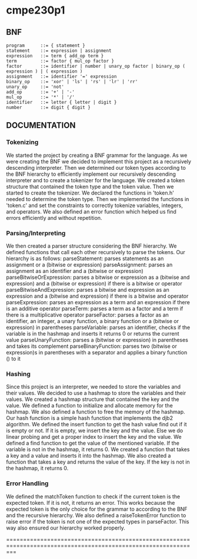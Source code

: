 # cmpe230p1

## BNF

```
program      ::= { statement }
statement    ::= expression | assignment
expression   ::= term { add_op term }
term         ::= factor { mul_op factor }
factor       ::= identifier | number | unary_op factor | binary_op ( expression ) | ( expression )
assignment   ::= identifier '=' expression
binary_op    ::= 'xor' | 'ls' | 'rs' | 'lr' | 'rr'
unary_op     ::= 'not'
add_op       ::= '+' | '-'
mul_op       ::= '*' | '/'
identifier   ::= letter { letter | digit }
number       ::= digit { digit }

```

## DOCUMENTATION

### Tokenizing 

We started the project by creating a BNF grammar for the language. As we were creating 
the BNF we decided to implement this project as a recursively descending interpreter. 
Then we determined our token types according to the BNF hierarchy to efficiently implement
our recursively descending interpreter and to create a tokenizer for the language. We created a 
token structure that contained the token type and the token value. Then we started to create the
tokenizer. We declared the functions in 'token.h' needed to determine the token type. Then we 
implemented the functions in 'token.c' and set the constraints to correctly tokenize variables, 
integers, and operators. We also defined an error function which helped us find errors efficiently 
and without repetition. 

### Parsing/Interpreting

We then created a parser structure considering the BNF hierarchy. We defined functions that call 
each other recursively to parse the tokens. Our hierarchy is as follows:
parseStatement: parses statements as an assignment or a (bitwise or expression)
parseAssignment: parses an assignment as an identifier and a (bitwise or expression)
parseBitwiseOrExpression: parses a bitwise or expression as a (bitwise and expression) and a (bitwise or expression) if there is a bitwise or operator
parseBitwiseAndExpression: parses a bitwise and expression as an expression and a (bitwise and expression) if there is a bitwise and operator
parseExpression: parses an expression as a term and an expression if there is an additive operator
parseTerm: parses a term as a factor and a term if there is a multiplicative operator
parseFactor: parses a factor as an identifier, an integer, a unary function, a binary function or a (bitwise or expression) in parentheses
parseVariable: parses an identifier, checks if the variable is in the hashmap and inserts it returns 0 or returns the current value
parseUnaryFunction: parses a (bitwise or expression) in parentheses and takes its complement
parseBinaryFunction: parses two (bitwise or expression)s in parentheses with a separator and applies a binary function () to it

### Hashing

Since this project is an interpreter, we needed to store the variables and their values.
We decided to use a hashmap to store the variables and their values.
We created a hashmap structure that contained the key and the value. We defined a function to initialize and allocate 
memory for the hashmap. We also defined a function to free the memory of the hashmap. 
Our hash function is a simple hash function that implements the djb2 algorithm. We defined the insert
function to get the hash value find out if it is empty or not. If it is empty, we insert the key and the value. 
Else we do linear probing and get a proper index to insert the key and the value. We defined a find function to 
get the value of the mentioned variable. If the variable is not in the hashmap, it returns 0.
We created a function that takes a key and a value and inserts it into the hashmap. We also created a function that takes a key and returns the value of the key. If the key is not in the hashmap, it returns 0.

### Error Handling

We defined the matchToken function to check if the current token is the expected token. If it is not, it returns an error.
This works because the expected token is the only choice for the grammar to according to the BNF and the recursive hierarchy.
We also defined a raiseTokenError function to raise error if the token is not one of the expected types in parseFactor.
This way also ensured our hierarchy worked properly.

===============================================================================================================

